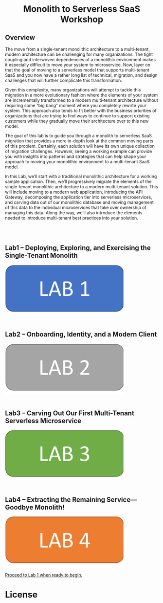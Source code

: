 # <p align="center"> Monolith to Serverless SaaS Workshop</p>

## Overview
The move from a single-tenant monolithic architecture to a multi-tenant, modern architecture can be challenging for many organizations. The tight coupling and interwoven dependencies of a monolithic environment makes it especially difficult to move your system to microservice. Now, layer on that the goal of moving to a serverless model that supports multi-tenant SaaS and you now have a rather long list of technical, migration, and design challenges that will further complicate this transformation.

Given this complexity, many organizations will attempt to tackle this migration in a more evolutionary fashion where the elements of your system are incrementally transformed to a modern multi-tenant architecture without requiring some “big bang” moment where you completely rewrite your system. This approach also tends to fit better with the business priorities of organizations that are trying to find ways to continue to support existing customers while they gradually move their architecture over to this new model. 

The goal of this lab is to guide you through a monolith to serverless SaaS migration that provides a more in-depth look at the common moving parts of this problem. Certainly, each solution will have its own unique collection of migration challenges. However, seeing a working example can provide you with insights into patterns and strategies that can help shape your approach to moving your monolithic environment to a multi-tenant SaaS model.

In this Lab, we’ll start with a traditional monolithic architecture for a working sample application. Then, we’ll progressively migrate the elements of the single-tenant monolithic architecture to a modern multi-tenant solution. This will include moving to a modern web application, introducing the API Gateway, decomposing the application tier into serverless microservices, and carving data out of our monolithic database and moving management of this data to the individual microservices that take over ownership of managing this data. Along the way, we’ll also introduce the elements needed to introduce multi-tenant best practices into your solution. 

<br></br>
## Lab1 – Deploying, Exploring, and Exercising the Single-Tenant Monolith

[![Lab1](Images/lab1.png)](./lab1/README.md "Lab 1")
<br></br>
## Lab2 – Onboarding, Identity, and a Modern Client 

[![Lab2](Images/lab2.png)](./lab2/README.md "Lab 2")
<br></br>
## Lab3 – Carving Out Our First Multi-Tenant Serverless Microservice

[![Lab3](Images/lab3.png)](./lab3/README.md "Lab 3")
<br></br>
## Lab4 – Extracting the Remaining Service—Goodbye Monolith!

[![Lab4](Images/lab4.png)](./lab4/README.md "Lab 4")


[Proceed to Lab 1 when ready to begin.](./lab1/README.md)

# License
